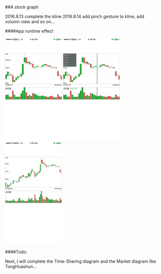 ##A stock graph

2016.9.13 complete the kline
2016.9.14 add pinch gesture to kline, add volumn view and so on...

####App runtime effect

<img src="https://github.com/dyljqq/DJStock-Swift/raw/master/ScreenShot/2.jpeg" width="187.5" height="337.5"/> 
<img src="https://github.com/dyljqq/DJStock-Swift/raw/master/ScreenShot/3.jpeg" width="187.5" height="337.5"/> 
<img src="https://github.com/dyljqq/DJStock-Swift/raw/master/ScreenShot/4.jpeg" width="187.5" height="337.5"/> 

####Todo:

Next, I will complete the Time-Sharing diagram and the Market diagram like TongHuashun...